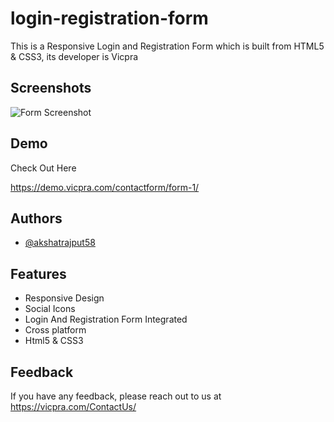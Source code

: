 
# login-registration-form
This is a Responsive Login and Registration Form which is built from HTML5 &amp; CSS3, its developer is Vicpra

## Screenshots

![Form Screenshot](https://vicpra.com/MyMaterialItem/contactformimage/form-1.png)


## Demo

Check Out Here

https://demo.vicpra.com/contactform/form-1/
## Authors

- [@akshatrajput58](https://github.com/akshatrajput58/)



## Features

- Responsive Design
- Social Icons
- Login And Registration Form Integrated
- Cross platform
- Html5 & CSS3

## Feedback

If you have any feedback, please reach out to us at https://vicpra.com/ContactUs/

